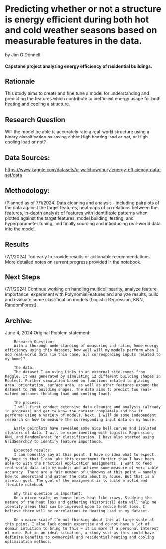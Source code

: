 # Predicting whether or not a structure is energy efficient during both hot and cold weather seasons based on measurable features in the data. 

by Jim O'Donnell

#### Capstone project analyzing energy efficiency of residential buildings. 



## Rationale
This study aims to create and fine tune a model for understanding and predicting the features which contribute to inefficient energy usage for both heating and cooling a structure.

## Research Question
Will the model be able to accurately rate a real-world structure using a binary classification as having either High heating load or not, or High cooling load or not?

## Data Sources:
https://www.kaggle.com/datasets/ujjwalchowdhury/energy-efficiency-data-set/data

## Methodology: 
(Planned as of 7/1/2024) Data cleaning and analysis - including pairplots of the data against the target features, heatmaps of correlations between the features, in-depth analysis of features with identifiable patterns when plotted against the target features, model building, testing, and hyperparameter tuning, and finally sourcing and introducing real-world data into the model. 
## Results
(7/1/2024) Too early to provide results or actionable recommendations. More detailed notes on current progress provided in the notebook.
## Next Steps
(7/1/2024) Continue working on handling multicollinearity, analyze feature importance, experiment with PolynomialFeatures and analyze results, build and evaluate some classification models (Logistic Regression, KNN, RandomForest). 




## Archive:

June 4, 2024
Original Problem statement: 

        Research Question:
        With a thorough understanding of measuring and rating home energy efficiency using this dataset, how well will my models perform when I add real-world data (in this case, all corresponding inputs related to my home)?

        The data:
        The dataset I am using Links to an external site.comes from Kaggle. It was generated by simulating 12 different building shapes in Ecotect. Further simulation based on functions related to glazing area, orientation, surface area, as well as other features expand the dataset to 768 building shapes. The data aims to predict two real-valued outcomes (heating load and cooling load).

        The process:
        I will first conduct extensive data cleaning and analysis (already in progress) and get to know the dataset completely and how it performs using a variety of models. Next, I will do some independent research on how to measure the corresponding input data on my house.

        Early pairplots have revealed some nice bell curves and isolated clusters of data. I will be experimenting with Logistic Regression, KNN, and RandomForest for classification. I have also started using GridSearchCV to identify feature importance. 

        Expected results:
        I can honestly say at this point, I have no idea what to expect. My hope is that I can take this experiment further than I have been able to with the Practical Application assignments. I want to feed real-world data into my models and achieve some measure of verifiable accuracy. There are a fair number of unknowns at this point – namely how to understand and gather the data about my house. But that is a stretch goal. The goal of the assignment is to build a solid and flexible notebook

        Why this question is important:
        On a micro scale, my house loses heat like crazy. Studying the nature of the heat loss and gathering (historical) data will help me identify areas that can be improved upon to reduce heat loss. I believe there will be correlations to Heating Load in my dataset.

        On a macro scale? I’m not thinking about this at large scale at this point. I also lack domain expertise and do not have a lot of domain intuition to bring to this – it is more of a personal interest of mine. But in an ideal situation, a study such as this could have definite benefits to commercial and residential heating and cooling optimization methods.
